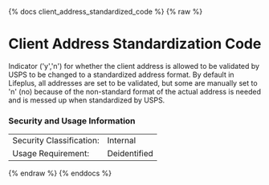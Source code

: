 {% docs client_address_standardized_code %}
{% raw %}

<a name="client_address_standardized_code"></a>
# Client Address Standardization Code
Indicator ('y','n') for whether the client address is allowed to be validated by USPS to be changed
to a standardized address format. By default in Lifeplus, all addresses are set to be validated,
but some are manually set to 'n' (no) because of the non-standard format of the actual address
is needed and is messed up when standardized by USPS.

### Security and Usage Information
|     |     |
| --- | --- |
| Security Classification: | Internal |
| Usage Requirement:       | Deidentified |

{% endraw %}
{% enddocs %}
